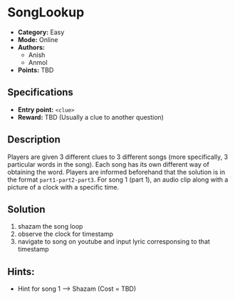 # SongLookup

* **Category:** Easy
* **Mode:** Online
* **Authors:**
  * Anish
  * Anmol 
* **Points:** TBD

## Specifications

* **Entry point:** `<clue>`
* **Reward:** TBD (Usually a clue to another question)

## Description

Players are given 3 different clues to 3 different songs (more specifically, 3 particular words in the song). Each song has its own different way of obtaining the word. Players are informed beforehand that the solution is in the format `part1-part2-part3`. For song 1 (part 1), an audio clip along with a picture of a clock with a specific time.

## Solution

1. shazam the song loop
2. observe the clock for timestamp
3. navigate to song on youtube and input lyric corresponsing to that timestamp

## Hints:

 - Hint for song 1 --> Shazam (Cost = TBD)